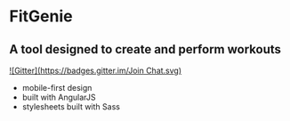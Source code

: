 # FitGenie
## A tool designed to create and perform workouts
[![Gitter](https://badges.gitter.im/Join Chat.svg)](https://gitter.im/Fit-Genie/fit-genie-site?utm_source=badge&utm_medium=badge&utm_campaign=pr-badge&utm_content=badge)

* mobile-first design
* built with AngularJS
* stylesheets built with Sass
